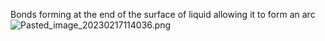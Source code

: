 Bonds forming at the end of the surface of liquid allowing it to form an arc
![Pasted\_image\_20230217114036.png](pasted_image_20230217114036.png)
